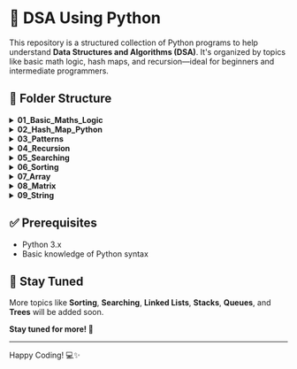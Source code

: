 # 🐍 DSA Using Python

This repository is a structured collection of Python programs to help understand **Data Structures and Algorithms (DSA)**. It's organized by topics like basic math logic, hash maps, and recursion—ideal for beginners and intermediate programmers.

## 📁 Folder Structure
<details>
<summary><strong>01_Basic_Maths_Logic</strong></summary>

- [Count_Digits.py](./01_Basic_Maths_Logic/01_Count_Digits.py)  
- [Reverse_Number.py](./01_Basic_Maths_Logic/02_Reverse_Number.py)  
- [Check_Palindrome.py](./01_Basic_Maths_Logic/03_Check_Palindrome.py)  
- [Factors.py](./01_Basic_Maths_Logic/04_Factors.py)  
- [Factorial.py](./01_Basic_Maths_Logic/05_Factorial.py)  
- [Armstrong_Number.py](./01_Basic_Maths_Logic/06_Armstrong_Number.py)  
- [LCM.py](./01_Basic_Maths_Logic/07_LCM.py)  
- [GCD.py](./01_Basic_Maths_Logic/08_GCD.py)  
- [Fibonacci_Series.py](./01_Basic_Maths_Logic/09_Fibonacci_Series.py)

</details>

<details>
<summary><strong>02_Hash_Map_Python</strong></summary>

  - [HashMapBasics.py](./02_Hash_Map_Python/01_HashMapBasics.py)
  - [UniqueNumber1.py](./02_Hash_Map_Python/02_UniqueNumber1.py)
  - [UniqueNumber2.py](./02_Hash_Map_Python/03_UniqueNumber2.py)
  - [UniqueNumber3.py](./02_Hash_Map_Python/04_UniqueNumber3.py)
  - [FrequencyCount.py](./02_Hash_Map_Python/05_FrequencyCount.py)

</details>

<details>
<summary><strong>03_Patterns</strong></summary>

  - [Rectangle Pattern](./03_Patterns/01_rectangle_pattern.py)
  - [Left Half Pyramid](./03_Patterns/02_left_half_pyramid.py)
  - [Inverted Left Half Pyramid](./03_Patterns/03_inverted_left_half_pyramid.py)
  - [Right Half Pyramid](./03_Patterns/04_right_half_pyramid.py)
  - [Inverted Right Half Pyramid](./03_Patterns/05_inverted_right_half_pyramid.py)
  - [Number Half Pyramid - I](./03_Patterns/06_number_half_pyramid1.py)
  - [Number Half Pyramid - II](./03_Patterns/07_number_half_pyramid2.py)
  - [Palindromic Number Pyramid](./03_Patterns/08_palindromic_number_pyramid.py)
  - [Rhombus Pattern](./03_Patterns/09_rombus_pattern.py)
  - [Floyd's Triangle](./03_Patterns/10_floyds_triangle.py)
  - [Binary Triangle](./03_Patterns/11_binary_triangle.py)
  - [Butterfly Pattern](./03_Patterns/12_butteryfly.py)
  - [Diamond Pattern](./03_Patterns/13_diamond_pattern.py)
  - [Pascal's Triangle](./03_Patterns/14_pascals_triangle.py)

</details>


<details>
<summary><strong>04_Recursion</strong></summary>

  - [RecursionBasics.md](./04_Recursion/01_RecursionBasics.md)
  - [PowerFunction.py](./04_Recursion/02_PowerFunction.py)
  - [Factorial.py](./04_Recursion/03_Factorial.py)
  - [SumOfCubes.py](./04_Recursion/04._SumOfCubes.py)
  - [FibonacciSeries.py](./04_Recursion/05_FibonacciSeries.py)
  - [ReverseArrayUsingRecursion.py](./04_Recursion/06_ReverseArrayUsingRecursion.py)
  - [StringReversal.py](./04_Recursion/07_StringReversal.py)

</details>

<details>
<summary><strong>05_Searching</strong></summary>

| Algorithm                | Time (Best) | Time (Avg)   | Time (Worst) | Space | Requirement                            |
| ------------------------ | ----------- | ------------ | ------------ | ----- | -------------------------------------- |
| [**Linear Search**](./05_Searching/01_LinearSearch.py)        | O(1)        | O(n)         | O(n)         | O(1)  | None                                   |
| [**Binary Search** ](./05_Searching/02_BinarySearch)       | O(1)        | O(log n)     | O(log n)     | O(1)  | Sorted array                           |
| [**Interpolation Search**](./05_Searching/03_InterpolationSearch.py) | O(1)        | O(log log n) | O(n)         | O(1)  | Sorted and uniformly distributed array |

</details>

<details>
<summary><strong>06_Sorting</strong></summary>

| Algorithm          | Time (Best) | Time (Avg) | Time (Worst) | Space    | Stable? |
| ------------------ | ----------- | ---------- | ------------ | -------- | ------- |
| [**Bubble Sort**](./06_Sorting/01_BubbleSort.py)    | O(n)        | O(n²)      | O(n²)        | O(1)     | Yes     |
| [**Selection Sort**](./06_Sorting/02_SelectionSort.py) | O(n²)       | O(n²)      | O(n²)        | O(1)     | No      |
| [**Insertion Sort**](./06_Sorting/03_InsertionSort.py) | O(n)        | O(n²)      | O(n²)        | O(1)     | Yes     |
| [**Merge Sort**](./06_Sorting/04_MergeSort.py)     | O(n log n)  | O(n log n) | O(n log n)   | O(n)     | Yes     |
| [**Quick Sort**](./06_Sorting/05_QuickSort.py)     | O(n log n)  | O(n log n) | O(n²)        | O(log n) | No      |
| [**Heap Sort**](./06_Sorting/08_HeapSort.py)      | O(n log n)  | O(n log n) | O(n log n)   | O(1)     | No      |
| [**Counting Sort**](./06_Sorting/06_CountSort.py)  | O(n + k)    | O(n + k)   | O(n + k)     | O(k)     | Yes     |
| [**Radix Sort**](./06_Sorting/07_RadixSort.py)    | O(nk)       | O(nk)      | O(nk)        | O(n + k) | Yes     |
| [**Bucket Sort**](./06_Sorting/09_BucketSort.py)   | O(n + k)    | O(n + k)   | O(n²)        | O(n + k) | Yes     |

</details>

<details>
<summary><strong>07_Array</strong></summary>

  Easy Level
  - [Reverse an array](./07_Array/01_reverse_array.py)  
  - [Check if the array is sorted](./07_Array/02_check_sorted.py)
  - [Find the maximum and minimum element in an array](./07_Array/03_max_min_of_array.py)  
  - [Second Largest Element in an Array without sorting](./07_Array/04_second_largest.py) 
  - [Remove Duplicates from Sorted Array](./07_Array/05_remove_duplicate.py) 
  - [Right rotate an array by K places](./07_Array/06_right_rotate_k.py)  
  - [Move Zeros to end](./07_Array/07_moves_zeros_to_end.py)
  - [Move all negative number to end](./07_Array/08_move_negative_to_end.py) 
  - [Sort an array of 0, 1, & 2](./07_Array/09_sort_array_of_012.py) 
  - [Find missing number in an array](./07_Array/10_missing_number.py)
  - [Find duplicate in an array of N+1 Integers](./07_Array/11_find_duplicate.py)  
  - [Maximum Consecutive Ones](./07_Array/12_max_consecutive_ones.py)
  - [Find whether an array is a subset of another array](./07_Array/13_check_subset.py)  
  - [Merge 2 sorted Arrays](./07_Array/14_merge_sorted.py)  

  Medium Level
  - [Union of two arrays](./07_Array/15_union_of_arrays.py)
  - [Intersection of two arrays](./07_Array/16_intersection_of_arrays.py)
  - [Find the "Kth" max and min element of an array](./07_Array//17_kth_max_min.py)
  - [Merge 2 sorted arrays without using extra space](./07_Array/18_merge_two_array_inplace.py)
  - [Find if there is any subarray with sum equal to 0](./07_Array/19_subarray_with_zero_sum.py)
  - [Find the triplet that sum to a given value](./07_Array/20_3sum.py)
  - [Find factorial of a large number](./07_Array/21_factorial_of_large_num.py) 
  - [Find longest consecutive subsequence](./07_Array/22_longest_consecutive.py)  
  - [Find all elements that appear more than " n/k " times](./07_Array/23_majority_element_II.py)
  - [Smallest Subarray with sum greater than a given value](./07_Array/24_smallest_subarray_sum.py)   

  Hard Level
  - [Kadane's Algorithm [V.V.V.V.V IMP]](./07_Array/25_Kadnes_algorithm.py)
  - [Minimise the maximum difference between heights [V.IMP]](./07_Array/26_minimize_max_diff_heights.py)
  - [Minimum no. of Jumps to reach end of an array](./07_Array/27_min_jumps.py)  
  - [Find maximum product subarray](./07_Array/28_max_product_subarray.py)
  - [Chocolate Distribution problem](./07_Array/29_chocolate_distribution.py)
  - [Find common elements in 3 sorted arrays](./07_Array/30_common_elements_three.py)
</details>


<details>
<summary><strong>08_Matrix</strong></summary>

Easy Level
- [Print a Matrix in Row-Major Order](./08_Matrix/01_print_row_major.py)  
- [Print a Matrix in Column-Major Order](./08_Matrix/02_print_column_major.py)  
- [Transpose of a Matrix](./08_Matrix/03_transpose.py)  
- [Search Element in a Matrix](./08_Matrix/04_search_element.py)  
- [Check if Matrix is Symmetric](./08_Matrix/05_check_symmetric.py)  
- [Sum of All Elements in a Matrix](./08_Matrix/06_sum_elements.py)  

Medium Level
- [Rotate Matrix by 90 Degrees (Clockwise/Anti-Clockwise)](./08_Matrix/07_rotate_90.py)
- [Spiral Traversal of Matrix](./08_Matrix/08_spiral_traversal.py)
- [Diagonal Traversal of Matrix](./08_Matrix/09_diagonal_traversal.py)
- [Boundary Traversal of Matrix](./08_Matrix/10_boundary_traversal.py)
- [Find Saddle Point in Matrix](./08_Matrix/11_saddle_point.py)
- [Matrix Multiplication](./08_Matrix/12_matrix_multiplication.py)  
- [Check Identity Matrix](./08_Matrix/13_check_identity.py)

Hard Level
- [Search in Row & Column-wise Sorted Matrix](./08_Matrix/14_search_sorted_matrix.py)  
- [Set Matrix Zeroes](./08_Matrix/15_set_matrix_zeroes.py)  
- [Find Row with Maximum 1s](./08_Matrix/16_max_1s_row.py)  
- [Rotate Matrix In-Place](./08_Matrix/17_rotate_inplace.py)  
</details>


<details>
<summary><strong>09_String</strong></summary>

Easy

- [Check whether a String is Palindrome](./09_String/01_palindrome.py)
- [Remove duplicate characters from string](./09_String/02_remove_duplicates.py)
- [First non-repeating character](./09_String/03_first_non_repeating.py)
- [Count vowels, consonants, digits, and special characters](./09_String/04_count_char_types.py)
- [Anagram check for two strings](./09_String/05_anagram_check.py)
- [Check whether one string is a rotation of another](./09_String/06_rotation_check.py)
- [Longest Common Prefix using Sorting](./09_String/07_longest_common_prefix.py)
- [Check if two strings are isomorphic](./09_String/08_isomorphic.py)

Medium

- [Roman to Integer Conversion](./09_String/09_roman_to_integer.py)
- [Decimal to Roman Numeral (1 to 3999)](./09_String/10_decimal_to_roman.py)
- [Print all Subsequences of a string](./09_String/11_all_subsequences.py)
- [Print all Permutations of a string](./09_String/12_permutations.py)
- [Balanced Parenthesis Problem](./09_String/13_balanced_parenthesis.py)
- [Group Anagrams](./09_String/14_group_anagrams.py)
- [Longest Substring Without Repeating Characters](./09_String/15_longest_unique_substring.py)
- [Check if a string is a valid shuffle](./09_String/16_valid_shuffle.py)

Hard

- [Rabin-Karp Pattern Matching](./09_String/17_rabin_karp.py)
- [Longest Repeating Subsequence](./09_String/18_longest_repeating_subseq.py)
- [Next greater number with same digits](./09_String/19_next_greater_number.py)
- [Minimum swaps to make string palindrome](./09_String/20_min_swaps_palindrome.py)
- [Regular Expression Matching (* and .)](./09_String/21_regex_matching.py)
- [Edit Distance (Levenshtein Distance)](./09_String/22_edit_distance.md)
- [Longest Valid Parentheses Substring](./09_String/23_longest_valid_parentheses.py)
- [Decode Ways (A-Z mappings)](./09_String/24_decode_ways.py)
</details>

 


## ✅ Prerequisites

- Python 3.x
- Basic knowledge of Python syntax


## 🔔 Stay Tuned

More topics like **Sorting**, **Searching**, **Linked Lists**, **Stacks**, **Queues**, and **Trees** will be added soon.

**Stay tuned for more! 🚀**

---

Happy Coding! 💻✨


